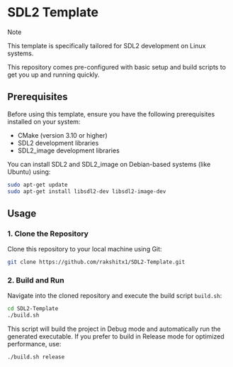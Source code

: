 # SDL2 Template

> [!NOTE]
> This template is specifically tailored for SDL2 development on Linux systems.

This repository comes pre-configured with basic setup and build scripts to get you up and running quickly.

## Prerequisites

Before using this template, ensure you have the following prerequisites installed on your system:

- CMake (version 3.10 or higher)
- SDL2 development libraries
- SDL2_image development libraries

You can install SDL2 and SDL2_image on Debian-based systems (like Ubuntu) using:

```bash
sudo apt-get update
sudo apt-get install libsdl2-dev libsdl2-image-dev
```

## Usage

### 1. Clone the Repository

Clone this repository to your local machine using Git:

```bash
git clone https://github.com/rakshitx1/SDL2-Template.git
```

### 2. Build and Run

Navigate into the cloned repository and execute the build script `build.sh`:

```bash
cd SDL2-Template
./build.sh
```

This script will build the project in Debug mode and automatically run the generated executable. If you prefer to build in Release mode for optimized performance, use:

```bash
./build.sh release
```
